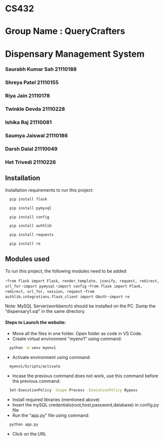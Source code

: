 # CS432
# Group Name : QueryCrafters
# Dispensary Management System

### Saurabh Kumar Sah 21110188
### Shreya Patel 21110155
### Riya Jain 21110178
### Twinkle Devda 21110228
### Ishika Raj 21110081
### Saumya Jaiswal 21110186
### Darsh Dalal 21110049
### Het Trivedi 21110226


## Installation

Installation requirements to run this project:

```bash
  pip install flask
```
```bash
  pip install pymysql
```
```bash
  pip install config
```
```bash
  pip install authlib
```
```bash
  pip install requests
```
```bash
  pip install re
```

## Modules used

To run this project, the following modules need to be added

-`from flask import Flask, render_template, jsonify, request, redirect, url_for`
-`import pymysql`
-`import config`
-`from flask import Flask, redirect, url_for, session, request`
-`from authlib.integrations.flask_client import OAuth`
-`import re`

Note: MySQL Server(workbench) should be installed on the PC. Dump the “dispensary1.sql” in the same directory.



#### Steps to Launch the website:


- Move all the files in one folder. Open folder as code in VS Code.
- Create virtual environment "myenv1" using command:
```bash
  python -m venv myenv1
```

- Activate environment using command:
  
```bash
  myenv1/Scripts/activate
```

- Incase the previous command does not work, use this command before the previous command:
```bash
  Set-ExecutionPolicy -Scope Process -ExecutionPolicy Bypass
```
- Install required libraries (mentioned above)
- Insert the mySQL credentials(root,host,password,database) in config.py file
- Run the “app.py” file using command:
  
```bash
  python app.py
```

- Click on the URL 
